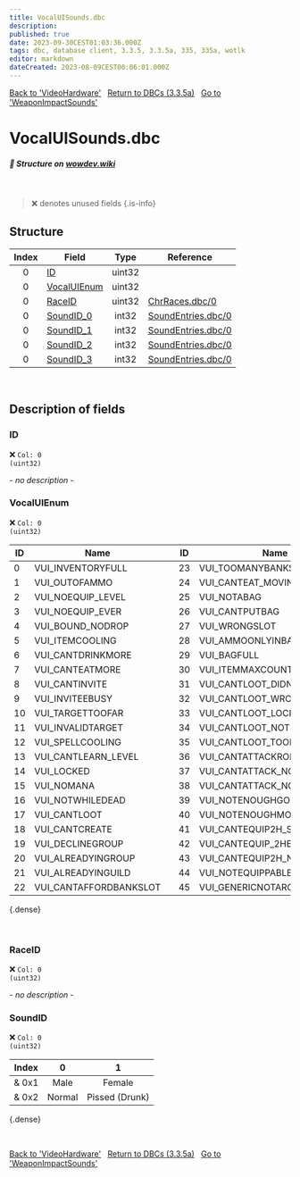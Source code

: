 ```yaml
---
title: VocalUISounds.dbc
description:
published: true
date: 2023-09-30CEST01:03:36.000Z
tags: dbc, database client, 3.3.5, 3.3.5a, 335, 335a, wotlk
editor: markdown
dateCreated: 2023-08-09CEST00:06:01.000Z
---
```

<a href="https://trinitycore.info/files/DBC/335/videohardware" class="mt-5 v-btn v-btn--depressed v-btn--flat v-btn--outlined theme--light v-size--default darkblue--text text--lighten-3"><span class="v-btn__content"><i aria-hidden="true" class="v-icon notranslate v-icon--left mdi mdi-arrow-left theme--light"></i><span>Back to 'VideoHardware'</span></span></a>&nbsp;&nbsp;&nbsp;<a href="https://trinitycore.info/files/DBC/335/DBC" class="mt-5 v-btn v-btn--depressed v-btn--flat v-btn--outlined theme--light v-size--default darkblue--text text--lighten-3"><span class="v-btn__content"><i aria-hidden="true" class="v-icon notranslate v-icon--left mdi mdi-home-outline theme--light"></i><span>Return to DBCs (3.3.5a)</span></span></a>&nbsp;&nbsp;&nbsp;<a href="https://trinitycore.info/files/DBC/335/weaponimpactsounds" class="mt-5 v-btn v-btn--depressed v-btn--flat v-btn--outlined theme--light v-size--default darkblue--text text--lighten-3"><span class="v-btn__content"><span>Go to 'WeaponImpactSounds'</span><i aria-hidden="true" class="v-icon notranslate v-icon--right mdi mdi-arrow-right theme--light"></i></span></a>

# VocalUISounds.dbc
##### :pencil: Structure on [wowdev.wiki](https://wowdev.wiki/DB/VocalUISounds)
&nbsp;

> :x: denotes unused fields
{.is-info}


## Structure

| Index | Field | Type | Reference |
| :---: | --- | :---: | --- |
| 0 | [ID](#id-alt) | uint32 |  |
| 0 | [VocalUIEnum](#id-alt) | uint32 |  |
| 0 | [RaceID](#id-alt) | uint32 | [ChrRaces.dbc/0](/files/DBC/335/chrraces#id-alt) |
| 0 | [SoundID_0](#id-alt) | int32 | [SoundEntries.dbc/0](/files/DBC/335/soundentries#id-alt) |
| 0 | [SoundID_1](#id-alt) | int32 | [SoundEntries.dbc/0](/files/DBC/335/soundentries#id-alt) |
| 0 | [SoundID_2](#id-alt) | int32 | [SoundEntries.dbc/0](/files/DBC/335/soundentries#id-alt) |
| 0 | [SoundID_3](#id-alt) | int32 | [SoundEntries.dbc/0](/files/DBC/335/soundentries#id-alt) |
&nbsp;
## Description of fields

### ID <!-- {#id-alt} -->
:x: <code>Col: 0 (uint32)</code>

*- no description -*
&nbsp;

### VocalUIEnum
:x: <code>Col: 0 (uint32)</code>

| ID | Name | | ID | Name | | ID | Name |
|----|------|-|----|------|-|----|------|
| 0 | VUI_INVENTORYFULL |  | 23 | VUI_TOOMANYBANKSLOTS |  | 46 | VUI_CANTCAST_OUTOFRANGE |
| 1 | VUI_OUTOFAMMO |  | 24 | VUI_CANTEAT_MOVING |  | 47 | VUI_POTIONCOOLING |
| 2 | VUI_NOEQUIP_LEVEL |  | 25 | VUI_NOTABAG |  | 48 | VUI_PROFICIENCYNEEDED |
| 3 | VUI_NOEQUIP_EVER |  | 26 | VUI_CANTPUTBAG |  | 49 | VUI_MUSTEQUIPPITEM |
| 4 | VUI_BOUND_NODROP |  | 27 | VUI_WRONGSLOT |  | 50 | VUI_ABILITYCOOLING |
| 5 | VUI_ITEMCOOLING |  | 28 | VUI_AMMOONLYINBAG |  | 51 | VUI_CANTUSEITEM |
| 6 | VUI_CANTDRINKMORE |  | 29 | VUI_BAGFULL |  | 52 | VUI_CHESTINUSE |
| 7 | VUI_CANTEATMORE |  | 30 | VUI_ITEMMAXCOUNT |  | 53 | VUI_FOODCOOLING |
| 8 | VUI_CANTINVITE |  | 31 | VUI_CANTLOOT_DIDNTKILL |  | 54 | VUI_CANTTAXI_NOMONEY |
| 9 | VUI_INVITEEBUSY |  | 32 | VUI_CANTLOOT_WRONGFACING |  | 55 | VUI_CANTUSELOCKED |
| 10 | VUI_TARGETTOOFAR |  | 33 | VUI_CANTLOOT_LOCKED |  | 56 | VUI_NOEQUIPSLOTAVAILABLE |
| 11 | VUI_INVALIDTARGET |  | 34 | VUI_CANTLOOT_NOTSTANDING |  | 57 | VUI_CANTUSETOOFAR |
| 12 | VUI_SPELLCOOLING |  | 35 | VUI_CANTLOOT_TOOFAR |  | 58 | VUI_CANTSWAP |
| 13 | VUI_CANTLEARN_LEVEL |  | 36 | VUI_CANTATTACKRONGDIRECTION |  | 59 | VUI_CANTTRADE_SOULBOUND |
| 14 | VUI_LOCKED |  | 37 | VUI_CANTATTACK_NOTSTANDING |  | 60 | VUI_NOTOWNER |
| 15 | VUI_NOMANA |  | 38 | VUI_CANTATTACK_NOTARGET |  | 61 | VUI_ITEMLOCKED |
| 16 | VUI_NOTWHILEDEAD |  | 39 | VUI_NOTENOUGHGOLD |  | 62 | VUI_GUILDPERMISSIONS |
| 17 | VUI_CANTLOOT |  | 40 | VUI_NOTENOUGHMONEY |  | 63 | VUI_NORAGE |
| 18 | VUI_CANTCREATE |  | 41 | VUI_CANTEQUIP2H_SKILL |  | 64 | VUI_NOENERGY |
| 19 | VUI_DECLINEGROUP |  | 42 | VUI_CANTEQUIP_2HEQUIPPED |  | 65 | VUI_NOFOCUS |
| 20 | VUI_ALREADYINGROUP |  | 43 | VUI_CANTEQUIP2H_NOSKILL |  | 66 | NUM_VOCALUISOUNDS |
| 21 | VUI_ALREADYINGUILD |  | 44 | VUI_NOTEQUIPPABLE |  | 66 | VUI_NONE |
| 22 | VUI_CANTAFFORDBANKSLOT |  | 45 | VUI_GENERICNOTARGET |  |  |  |
{.dense}

&nbsp;

### RaceID
:x: <code>Col: 0 (uint32)</code>

*- no description -*
&nbsp;

### SoundID
:x: <code>Col: 0 (uint32)</code>

| Index | 0 | 1 |
| :--: | :--: | :--: |
| & 0x1 | Male | Female |
| & 0x2 | Normal | Pissed (Drunk) |
{.dense}

&nbsp;

<a href="https://trinitycore.info/files/DBC/335/videohardware" class="mt-5 v-btn v-btn--depressed v-btn--flat v-btn--outlined theme--light v-size--default darkblue--text text--lighten-3"><span class="v-btn__content"><i aria-hidden="true" class="v-icon notranslate v-icon--left mdi mdi-arrow-left theme--light"></i><span>Back to 'VideoHardware'</span></span></a>&nbsp;&nbsp;&nbsp;<a href="https://trinitycore.info/files/DBC/335/DBC" class="mt-5 v-btn v-btn--depressed v-btn--flat v-btn--outlined theme--light v-size--default darkblue--text text--lighten-3"><span class="v-btn__content"><i aria-hidden="true" class="v-icon notranslate v-icon--left mdi mdi-home-outline theme--light"></i><span>Return to DBCs (3.3.5a)</span></span></a>&nbsp;&nbsp;&nbsp;<a href="https://trinitycore.info/files/DBC/335/weaponimpactsounds" class="mt-5 v-btn v-btn--depressed v-btn--flat v-btn--outlined theme--light v-size--default darkblue--text text--lighten-3"><span class="v-btn__content"><span>Go to 'WeaponImpactSounds'</span><i aria-hidden="true" class="v-icon notranslate v-icon--right mdi mdi-arrow-right theme--light"></i></span></a>
